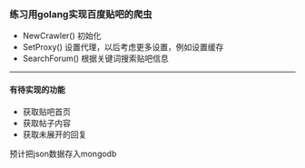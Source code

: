 ### 练习用golang实现百度贴吧的爬虫
- NewCrawler() 初始化
- SetProxy() 设置代理，以后考虑更多设置，例如设置缓存
- SearchForum() 根据关键词搜索贴吧信息
- - -
#### 有待实现的功能
- 获取贴吧首页
- 获取帖子内容
- 获取未展开的回复 

预计把json数据存入mongodb